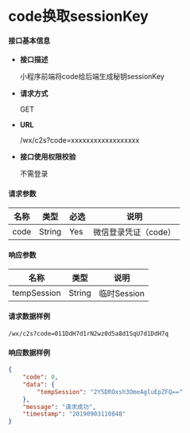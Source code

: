 # code换取sessionKey

#### **接口基本信息**

* **接口描述**

  小程序前端将code给后端生成秘钥sessionKey

* **请求方式**

  GET

* **URL**

  /wx/c2s?code=xxxxxxxxxxxxxxxxxx

* **接口使用权限校验**

  不需登录

#### **请求参数**

| 名称 | 类型 | 必选 | 说明 |
| --- | --- | --- | --- |
| code | String | Yes | 微信登录凭证（code） |

#### **响应参数**

| 名称 | 类型  | 说明 |
| --- | --- |  --- |
| tempSession | String | 临时Session |

#### **请求数据样例**

```url
/wx/c2s?code=011DdH7d1rN2wz0d5a8d1SqU7d1DdH7q
```

#### **响应数据样例**

```json
{
	"code": 0,
	"data": {
		"tempSession": "2Y5DROxsh3OmeAgluEpZFQ=="
	},
	"message": "请求成功",
	"timestamp": "20190903110848"
}
```



